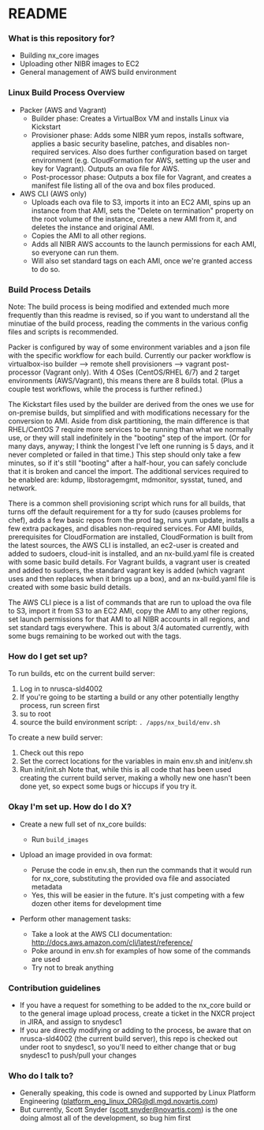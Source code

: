 # README #

### What is this repository for? ###

* Building nx_core images
* Uploading other NIBR images to EC2
* General management of AWS build environment


### Linux Build Process Overview ###

* Packer (AWS and Vagrant)
    * Builder phase: Creates a VirtualBox VM and installs Linux via Kickstart
    * Provisioner phase: Adds some NIBR yum repos, installs software, applies a basic security baseline, patches, and disables non-required services. Also does further configuration based on target environment (e.g. CloudFormation for AWS, setting up the user and key for Vagrant). Outputs an ova file for AWS.
    * Post-processor phase: Outputs a box file for Vagrant, and creates a manifest file listing all of the ova and box files produced.
* AWS CLI (AWS only)
    * Uploads each ova file to S3, imports it into an EC2 AMI, spins up an instance from that AMI, sets the "Delete on termination" property on the root volume of the instance, creates a new AMI from it, and deletes the instance and original AMI.
    * Copies the AMI to all other regions.
    * Adds all NIBR AWS accounts to the launch permissions for each AMI, so everyone can run them.
    * Will also set standard tags on each AMI, once we're granted access to do so.


### Build Process Details ###

Note: The build process is being modified and extended much more frequently than this readme is revised, so if you want to understand all the minutiae of the build process, reading the comments in the various config files and scripts is recommended.

Packer is configured by way of some environment variables and a json file with the specific workflow for each build. Currently our packer workflow is virtualbox-iso builder --> remote shell provisioners --> vagrant post-processor (Vagrant only). With 4 OSes (CentOS/RHEL 6/7) and 2 target environments (AWS/Vagrant), this means there are 8 builds total. (Plus a couple test workflows, while the process is further refined.)

The Kickstart files used by the builder are derived from the ones we use for on-premise builds, but simplified and with modifications necessary for the conversion to AMI. Aside from disk partitioning, the main difference is that RHEL/CentOS 7 require more services to be running than what we normally use, or they will stall indefinitely in the "booting" step of the import. (Or for many days, anyway; I think the longest I've left one running is 5 days, and it never completed or failed in that time.) This step should only take a few minutes, so if it's still "booting" after a half-hour, you can safely conclude that it is broken and cancel the import. The additional services required to be enabled are: kdump, libstoragemgmt, mdmonitor, sysstat, tuned, and network.

There is a common shell provisioning script which runs for all builds, that turns off the default requirement for a tty for sudo (causes problems for chef), adds a few basic repos from the prod tag, runs yum update, installs a few extra packages, and disables non-required services. For AMI builds, prerequisites for CloudFormation are installed, CloudFormation is built from the latest sources, the AWS CLI is installed, an ec2-user is created and added to sudoers, cloud-init is installed, and an nx-build.yaml file is created with some basic build details. For Vagrant builds, a vagrant user is created and added to sudoers, the standard vagrant key is added (which vagrant uses and then replaces when it brings up a box), and an nx-build.yaml file is created with some basic build details.

The AWS CLI piece is a list of commands that are run to upload the ova file to S3, import it from S3 to an EC2 AMI, copy the AMI to any other regions, set launch permissions for that AMI to all NIBR accounts in all regions, and set standard tags everywhere. This is about 3/4 automated currently, with some bugs remaining to be worked out with the tags.


### How do I get set up? ###
To run builds, etc on the current build server:
1. Log in to nrusca-sld4002
2. If you're going to be starting a build or any other potentially lengthy process, run screen first
3. su to root
4. source the build environment script: `. /apps/nx_build/env.sh`

To create a new build server:
1. Check out this repo
2. Set the correct locations for the variables in main env.sh and init/env.sh
3. Run init/init.sh
Note that, while this is all code that has been used creating the current build server, making a wholly new one hasn't been done yet, so expect some bugs or hiccups if you try it.


### Okay I'm set up. How do I do X?
* Create a new full set of nx_core builds:
    * Run `build_images`

* Upload an image provided in ova format:
    * Peruse the code in env.sh, then run the commands that it would run for nx_core, substituting the provided ova file and associated metadata
    * Yes, this will be easier in the future. It's just competing with a few dozen other items for development time

* Perform other management tasks:
    * Take a look at the AWS CLI documentation: http://docs.aws.amazon.com/cli/latest/reference/
    * Poke around in env.sh for examples of how some of the commands are used
    * Try not to break anything


### Contribution guidelines ###

* If you have a request for something to be added to the nx_core build or to the general image upload process, create a ticket in the NXCR project in JIRA, and assign to snydesc1
* If you are directly modifying or adding to the process, be aware that on nrusca-sld4002 (the current build server), this repo is checked out under root to snydesc1, so you'll need to either change that or bug snydesc1 to push/pull your changes


### Who do I talk to? ###

* Generally speaking, this code is owned and supported by Linux Platform Engineering (platform_eng_linux_ORG@dl.mgd.novartis.com)
* But currently, Scott Snyder (scott.snyder@novartis.com) is the one doing almost all of the development, so bug him first